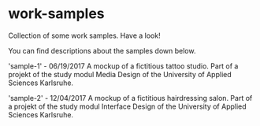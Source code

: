 # work-samples
Collection of some work samples. Have a look!

You can find descriptions about the samples down below.

'sample-1' - 06/19/2017
  A mockup of a fictitious tattoo studio.
  Part of a projekt of the study modul Media Design of the University of Applied Sciences Karlsruhe.
  
'sample-2' - 12/04/2017
  A mockup of a fictitious hairdressing salon.
  Part of a projekt of the study modul Interface Design of the University of Applied Sciences Karlsruhe.
  
